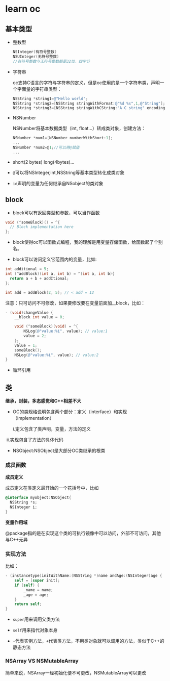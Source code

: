 # learn oc

## 基本类型

- 整数型

  ```objective-c
  NSInteger(有符号整数)
  NSUInteger(无符号整数)
  //有符号整数与无符号整数都是32位，四字节
  ```

- 字符串

  oc支持C语言的字符与字符串的定义，但是oc使用的是一个字符串类，声明一个字面量的字符串类型：

  ```objective-c
  NSString *string1=@"Hello world";
  NSString *string2=[NSString stringWithFormat:@"%d %s",1,@"String"];
  NSString *string3=[NSString stringWithCString:"A C string" encoding:NSASCIIStringEcoding];
  ```



- NSNumber

  NSNumber将基本数据类型（int, float...）转成类对象，创建方法：

  ```objective-c
  NSNumber *num1=[NSNumber numberWithShort:1];
  ...
  NSNumber *num2=@1;//可以用@赋值
  ...
  ```

- short(2 bytes) long(4bytes)...

- `@`可以将NSInteger,int,NSString等基本类型转化成类对象

- `id`声明的变量为任何继承自NSobject的类对象


## block

- block可以有返回类型和参数，可以当作函数

```objective-c
void (^someBlock)() = ^{
  // Block implementation here
};
```

- block使得oc可以函数式编程，我的理解是用变量存储函数，给函数起了个别名。

- block可以访问定义它范围内的变量，比如:

```objective-c
int additional = 5;
int (^addBlock)(int a, int b) = ^(int a, int b){
  return a + b + addItional;
};

int add = addBlock(2, 5); // < add = 12
```

注意：只可访问不可修改，如果要修改要在变量前面加__block，比如：

```objective-c
- (void)changeValue {
    __block int value = 0;

    void (^someBlock)(void) = ^{
        NSLog(@"value:%i", value); // value:1
        value = 2;
    };
    value = 1;
    someBlock();
    NSLog(@"value:%i", value); // value:2
}
```

- 循环引用

## 类

**继承，封装，多态感觉和C++相差不大**

- OC的类规格说明包含两个部分：定义（interface）和实现（implementation）

  i.定义包含了类声明，变量，方法的定义

​        ii.实现包含了方法的具体代码

- NSObject:NSObject是大部分OC类继承的根类

### 成员函数

**成员定义**

成员定义在类定义最开始的一个花括号中，比如

```objective-c
@interface myobject:NSObject{
  NSString *s;
  NSInteger i;
}
```

**变量作用域**

@package指的是在实现这个类的可执行镜像中可以访问，外部不可访问，其他与C++无异

### 实现方法

比如：

```objective-c
- (instancetype)initWithName:(NSString *)name andAge:(NSInteger)age {
    self = [super init];
    if (self) {
        _name = name;
        _age = age;
    }
    return self;
}
```

- `super`用来调用父类方法

- `self`用来指代对象本身

- `-`代表实例方法，`+`代表类方法，不用类对象就可以调用的方法，类似于C++的静态方法

### NSArray VS NSMutableArray

简单来说，NSArray一经初始化便不可更改，NSMutableArray可以更改




